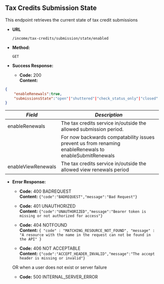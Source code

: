 Tax Credits Submission State
----
  This endpoint retrieves the current state of tax credit submissions
  
* **URL**

  `/income/tax-credits/submission/state/enabled`

* **Method:**
  
  `GET`

* **Success Response:**

  * **Code:** 200 <br />
    **Content:** 

```json
{
    "enableRenewals":true,
    "submissionsState":"open"|"shuttered"|"check_status_only"|"closed"
}
```

| *Field* | *Description* |
|--------|----|
| enableRenewals | The tax credits service in/outside the allowed submission period. | 
| | For now backwards compatability issues prevent us from renaming enableRenewals to enableSubmitRenewals |
| enableViewRenewals | The tax credits service in/outside the allowed view renewals period |


* **Error Response:**

  * **Code:** 400 BADREQUEST <br />
    **Content:** `{"code":"BADREQUEST","message":"Bad Request"}`

  * **Code:** 401 UNAUTHORIZED <br/>
    **Content:** `{"code":"UNAUTHORIZED","message":"Bearer token is missing or not authorized for access"}`

  * **Code:** 404 NOTFOUND <br/>
    **Content:** `{ "code" : "MATCHING_RESOURCE_NOT_FOUND", "message" : "A resource with the name in the request can not be found in the API" }`

  * **Code:** 406 NOT ACCEPTABLE <br />
    **Content:** `{"code":"ACCEPT_HEADER_INVALID","message":"The accept header is missing or invalid"}`

  OR when a user does not exist or server failure

  * **Code:** 500 INTERNAL_SERVER_ERROR <br/>



